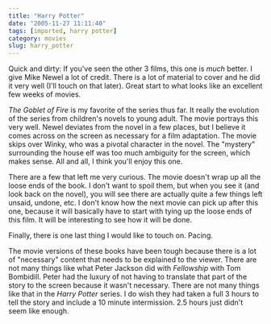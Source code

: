 ```yaml
---
title: "Harry Potter"
date: "2005-11-27 11:11:40"
tags: [imported, harry potter]
category: movies
slug: harry_potter
---
```


Quick and dirty: If you've seen the other 3 films, this one is <span style="font-style: italic;">much</span> better. I give Mike Newel a lot of credit. There is a lot of material to cover and he did it very well (I'll touch on that later). Great start to what looks like an excellent few weeks of movies.

<span style="font-style: italic;">The Goblet of Fire</span> is my favorite of the series thus far. It really the evolution of the series from children's novels to young adult. The movie portrays this very well. Newel deviates from the novel in a few places, but I believe it comes across on the screen as necessary for a film adaptation. The movie skips over Winky, who was a pivotal character in the novel. The "mystery" surrounding the house elf was too much ambiguity for the screen, which makes sense. All and all, I think you'll enjoy this one.

There are a few that left me very curious. The movie doesn't wrap up all the loose ends of the book. I don't want to spoil them, but when you see it (and look back on the novel), you will see there are actually quite a few things left unsaid, undone, etc. I don't know how the next movie can pick up after this one, because it will basically have to start with tying up the loose ends of this film. It will be interesting to see how it will be done.

Finally, there is one last thing I would like to touch on. Pacing.

The movie versions of these books have been tough because there is a lot of "necessary" content that needs to be explained to the viewer. There are not many things like what Peter Jackson did with <span style="font-style: italic;">Fellowship</span> with Tom Bombidill. Peter had the luxury of not having to translate that part of the story to the screen because it wasn't necessary. There are not many things like that in the <span style="font-style: italic;">Harry Potter</span> series. I do wish they had taken a full 3 hours to tell the story and include a 10 minute intermission. 2.5 hours just didn't seem like enough.
